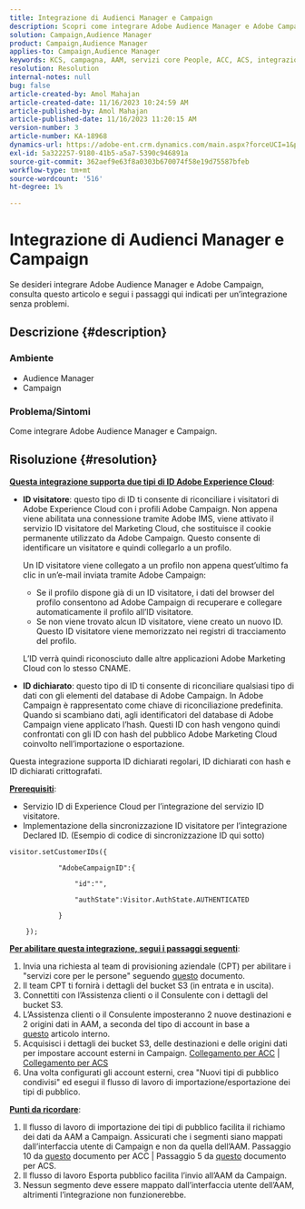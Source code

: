 ```yaml
---
title: Integrazione di Audienci Manager e Campaign
description: Scopri come integrare Adobe Audience Manager e Adobe Campaign.
solution: Campaign,Audience Manager
product: Campaign,Audience Manager
applies-to: Campaign,Audience Manager
keywords: KCS, campagna, AAM, servizi core People, ACC, ACS, integrazione
resolution: Resolution
internal-notes: null
bug: false
article-created-by: Amol Mahajan
article-created-date: 11/16/2023 10:24:59 AM
article-published-by: Amol Mahajan
article-published-date: 11/16/2023 11:20:15 AM
version-number: 3
article-number: KA-18968
dynamics-url: https://adobe-ent.crm.dynamics.com/main.aspx?forceUCI=1&pagetype=entityrecord&etn=knowledgearticle&id=8e69bb5f-6a84-ee11-8179-6045bd006b4b
exl-id: 5a322257-9180-41b5-a5a7-5390c946891a
source-git-commit: 362aef9e63f8a0303b670074f58e19d75587bfeb
workflow-type: tm+mt
source-wordcount: '516'
ht-degree: 1%

---
```


# Integrazione di Audienci Manager e Campaign


Se desideri integrare Adobe Audience Manager e Adobe Campaign, consulta questo articolo e segui i passaggi qui indicati per un’integrazione senza problemi.

## Descrizione {#description}


### <b>Ambiente</b>

- Audience Manager
- Campaign




### <b>Problema/Sintomi</b>

Come integrare Adobe Audience Manager e Campaign.


## Risoluzione {#resolution}




<u><b>Questa integrazione supporta due tipi di ID Adobe Experience Cloud</b></u>:

- <b>ID visitatore</b>: questo tipo di ID ti consente di riconciliare i visitatori di Adobe Experience Cloud con i profili Adobe Campaign. Non appena viene abilitata una connessione tramite Adobe IMS, viene attivato il servizio ID visitatore del Marketing Cloud, che sostituisce il cookie permanente utilizzato da Adobe Campaign. Questo consente di identificare un visitatore e quindi collegarlo a un profilo.



  Un ID visitatore viene collegato a un profilo non appena quest’ultimo fa clic in un’e-mail inviata tramite Adobe Campaign:

   - Se il profilo dispone già di un ID visitatore, i dati del browser del profilo consentono ad Adobe Campaign di recuperare e collegare automaticamente il profilo all’ID visitatore.
   - Se non viene trovato alcun ID visitatore, viene creato un nuovo ID. Questo ID visitatore viene memorizzato nei registri di tracciamento del profilo.

  L’ID verrà quindi riconosciuto dalle altre applicazioni Adobe Marketing Cloud con lo stesso CNAME.
- <b>ID dichiarato</b>: questo tipo di ID ti consente di riconciliare qualsiasi tipo di dati con gli elementi del database di Adobe Campaign. In Adobe Campaign è rappresentato come chiave di riconciliazione predefinita. Quando si scambiano dati, agli identificatori del database di Adobe Campaign viene applicato l’hash. Questi ID con hash vengono quindi confrontati con gli ID con hash del pubblico Adobe Marketing Cloud coinvolto nell’importazione o esportazione.


Questa integrazione supporta ID dichiarati regolari, ID dichiarati con hash e ID dichiarati crittografati.

<u><b>Prerequisiti</b></u>:

- Servizio ID di Experience Cloud per l’integrazione del servizio ID visitatore.
- Implementazione della sincronizzazione ID visitatore per l’integrazione Declared ID. (Esempio di codice di sincronizzazione ID qui sotto)&#x200B;



```
visitor.setCustomerIDs({

            "AdobeCampaignID":{

                "id":"",

                "authState":Visitor.AuthState.AUTHENTICATED

            }

    });
```




<u><b>Per abilitare questa integrazione, segui i passaggi seguenti</b></u>:

1. Invia una richiesta al team di provisioning aziendale (CPT) per abilitare i &quot;servizi core per le persone&quot; seguendo [questo](https://adobe-ent.crm.dynamics.com/main.aspx?appid=c8f3a4cd-a068-e911-a957-000d3a34e00b&amp;amp;pagetype=entityrecord&amp;amp;etn=knowledgearticle&amp;amp;id=d2a266a4-b3a9-ec11-983f-000d3a349e63) documento.
2. Il team CPT ti fornirà i dettagli del bucket S3 (in entrata e in uscita).
3. Connettiti con l’Assistenza clienti o il Consulente con i dettagli del bucket S3.
4. L’Assistenza clienti o il Consulente imposteranno 2 nuove destinazioni e 2 origini dati in AAM, a seconda del tipo di account in base a [questo](https://wiki.corp.adobe.com/pages/viewpage.action?pageId=1061261145) articolo interno.
5. Acquisisci i dettagli dei bucket S3, delle destinazioni e delle origini dati per impostare account esterni in Campaign. [Collegamento per ACC](https://experienceleague.adobe.com/docs/experience-cloud-kcs/kbarticles/KA-16470.html?lang=es-ES) | [Collegamento per ACS](https://experienceleague.adobe.com/docs/campaign-standard/using/integrating-with-adobe-cloud/working-with-campaign-and-audience-manager-or-people-core-service/sharing-audiences-with-audience-manager-or-people-core-service.html?lang=en)
6. Una volta configurati gli account esterni, crea &quot;Nuovi tipi di pubblico condivisi&quot; ed esegui il flusso di lavoro di importazione/esportazione dei tipi di pubblico.


<u><b>Punti da ricordare</b></u>:

1. Il flusso di lavoro di importazione dei tipi di pubblico facilita il richiamo dei dati da AAM a Campaign. Assicurati che i segmenti siano mappati dall’interfaccia utente di Campaign e non da quella dell’AAM. Passaggio 10 da [questo](https://experienceleague.adobe.com/docs/experience-cloud-kcs/kbarticles/KA-16470.html?lang=es-ES) documento per ACC | Passaggio 5 da [questo](https://experienceleague.adobe.com/docs/campaign-standard/using/integrating-with-adobe-cloud/working-with-campaign-and-audience-manager-or-people-core-service/sharing-audiences-with-audience-manager-or-people-core-service.html?lang=en) documento per ACS.
2. Il flusso di lavoro Esporta pubblico facilita l’invio all’AAM da Campaign.
3. Nessun segmento deve essere mappato dall’interfaccia utente dell’AAM, altrimenti l’integrazione non funzionerebbe.
